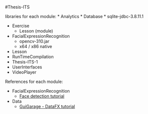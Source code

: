 #Thesis-ITS

libraries for each module:
	* Analytics
   	* Database
      * sqlite-jdbc-3.8.11.1
   * Exercise
      * Lesson (module)
   * FacialExpressionRecognition
      * opencv-310.jar
      * x64 / x86 native
   * Lesson
   * RunTimeCompilation
   * Thesis-ITS-1
   * UserInterfaces
   * VideoPlayer

References for each module:
   * FacialExpressionRecognition
      * [Face detection tutorial](http://l.facebook.com/l.php?u=http%3A%2F%2Fopencv-java-tutorials.readthedocs.io%2Fen%2Flatest%2F06-face-detection-and-tracking.html&h=RAQHsfN4Y&s=1)
   * Data
      * [GuiGarage - DataFX tutorial](http://www.guigarage.com/2014/05/datafx-8-0-tutorials/)

        
        

